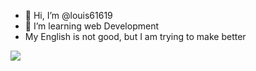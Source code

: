 - 👋 Hi, I’m @louis61619
- 👀 I’m learning web Development
- My English is not good, but I am trying to make  better

<img src="https://github-readme-stats.vercel.app/api?username=louis61619&show_icons=true&hide_title=true)](https://github.com/anuraghazra/github-readme-stats"/>


<!---
louis61619/louis61619 is a ✨ special ✨ repository because its `README.md` (this file) appears on your GitHub profile.
You can click the Preview link to take a look at your changes.
--->
